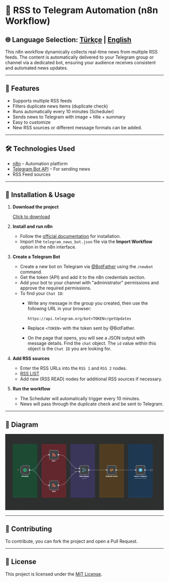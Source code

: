 # 📡 RSS to Telegram Automation (n8n Workflow)

🌐 **Language Selection:** [Türkçe](BENİOKU.md) | [English](README.md)
---

This n8n workflow dynamically collects real-time news from multiple RSS feeds. The content is automatically delivered to your Telegram group or channel via a dedicated bot, ensuring your audience receives consistent and automated news updates.

---

## 🚀 Features
- Supports multiple RSS feeds
- Filters duplicate news items (duplicate check)
- Runs automatically every 10 minutes (Scheduler)
- Sends news to Telegram with image + title + summary
- Easy to customize
- New RSS sources or different message formats can be added.

---

## 🛠️ Technologies Used
- [n8n](https://n8n.io/) – Automation platform
- [Telegram Bot API](https://core.telegram.org/bots/api) – For sending news
- RSS Feed sources

---

## 🔧 Installation & Usage

1.  **Download the project**
    
    [Click to download](https://drive.usercontent.google.com/u/0/uc?id=1Swuaw-etASp2KgeeVL1HQ--QGfAKf4c8&export=download)

3.  **Install and run n8n**
    - Follow the [official documentation](https://docs.n8n.io/hosting/) for installation.
    - Import the `telegram_news_bot.json` file via the **Import Workflow** option in the n8n interface.

4.  **Create a Telegram Bot**
    - Create a new bot on Telegram via [@BotFather](https://t.me/BotFather) using the `/newbot` command.
    - Get the token (API) and add it to the n8n credentials section.
    - Add your bot to your channel with "administrator" permissions and approve the required permissions.
    - To find your `Chat ID`:
        - Write any message in the group you created, then use the following URL in your browser:
          
          `https://api.telegram.org/bot<TOKEN>/getUpdates`
          
        - Replace `<TOKEN>` with the token sent by @BotFather.
        - On the page that opens, you will see a JSON output with message details. Find the `chat` object. The `id` value within this object is the `Chat ID` you are looking for.

6.  **Add RSS sources**
    - Enter the RSS URLs into the `RSS 1` and `RSS 2` nodes.
    - [RSS LIST](https://bakinazik.github.io/rss/)
    - Add new (RSS READ) nodes for additional RSS sources if necessary.

7.  **Run the workflow**
    - The Scheduler will automatically trigger every 10 minutes.
    - News will pass through the duplicate check and be sent to Telegram.

---

## 📸 Diagram
![Workflow Diagram](docs/workflow-diagram.png)

---

## 🤝 Contributing
To contribute, you can fork the project and open a Pull Request.

---

## 📄 License
This project is licensed under the [MIT License](LICENSE).
